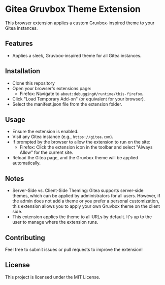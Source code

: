 # Gitea Gruvbox Theme Extension

This browser extension applies a custom Gruvbox-inspired theme to your Gitea instances.

## Features

- Applies a sleek, Gruvbox-inspired theme for all Gitea instances.

## Installation

- Clone this repository
- Open your browser's extensions page:
  - Firefox: Navigate to `about:debugging#/runtime/this-firefox`.
- Click "Load Temporary Add-on" (or equivalent for your browser).
- Select the manifest.json file from the extension folder.

## Usage

- Ensure the extension is enabled.
- Visit any Gitea instance (e.g., `https://gitea.com`).
- If prompted by the browser to allow the extension to run on the site:
  - Firefox: Click the extension icon in the toolbar and select "Always Allow" for the current site.
- Reload the Gitea page, and the Gruvbox theme will be applied automatically.

## Notes

- Server-Side vs. Client-Side Theming: Gitea supports server-side themes, which can be applied by administrators for all users. However, if the admin does not add a theme or you prefer a personal customization, this extension allows you to apply your own Gruvbox theme on the client side.
- This extension applies the theme to all URLs by default. It's up to the user to manage where the extension runs.

## Contributing

Feel free to submit issues or pull requests to improve the extension!

## License

This project is licensed under the MIT License.
